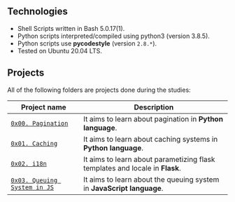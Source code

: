 ## Technologies
* Shell Scripts written in Bash 5.0.17(1).
* Python scripts interpreted/compiled using python3 (version 3.8.5).
* Python scripts use **pycodestyle** (version `2.8.*`).
* Tested on Ubuntu 20.04 LTS.

## Projects
All of the following folders are projects done during the studies:

| Project name | Description |
| ------------ | ----------- |
| [`0x00. Pagination`](https://github.com/wendymunyasi/alx-backend/tree/master/0x00-pagination) | It aims to learn about pagination in **Python language**.|
| [`0x01. Caching`](https://github.com/wendymunyasi/alx-backend/tree/master/0x01-caching) | It aims to learn about caching systems in **Python language**.|
| [`0x02. i18n`](https://github.com/wendymunyasi/alx-backend/tree/master/0x02-i18n) | It aims to learn about parametizing flask templates and locale in **Flask**.|
| [`0x03. Queuing System in JS`](https://github.com/wendymunyasi/alx-backend/tree/master/0x03-queuing_system_in_js) | It aims to learn about the queuing system in **JavaScript language**.|
